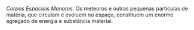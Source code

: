 ﻿<I>Corpos Espaciais Menores</I>. Os meteoros e outras pequenas partículas de matéria, que circulam e evoluem no espaço, constituem um enorme agregado de energia e substância material.